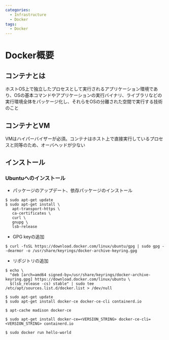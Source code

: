 ```yaml
---
categories:
  - Infrastructure
  - Docker
tags:
  - Docker
---
```


# Docker概要


## コンテナとは

ホストOS上で独立したプロセスとして実行されるアプリケーション環境であり、OSの基本コマンドやアプリケーションの実行バイナリ、ライブラリなどの実行環境全体をパッケージ化し、それらをOSの分離された空間で実行する技術のこと

## コンテナとVM

<!-- TODO: 図作成 -->

VMはハイパーバイザーが必須。コンテナはホスト上で直接実行しているプロセスと同等のため、オーバヘッドが少ない

## インストール


### Ubuntuへのインストール

- パッケージのアップデート、依存パッケージのインストール

```
$ sudo apt-get update
$ sudo apt-get install \
   apt-transport-https \
   ca-certificates \
   curl \
   gnupg \
   lsb-release
```

- GPG keyの追加

```
$ curl -fsSL https://download.docker.com/linux/ubuntu/gpg | sudo gpg --dearmor -o /usr/share/keyrings/docker-archive-keyring.gpg
```

- リポジトリの追加

```
$ echo \
  "deb [arch=amd64 signed-by=/usr/share/keyrings/docker-archive-keyring.gpg] https://download.docker.com/linux/ubuntu \
  $(lsb_release -cs) stable" | sudo tee /etc/apt/sources.list.d/docker.list > /dev/null
```

```
$ sudo apt-get update
$ sudo apt-get install docker-ce docker-ce-cli containerd.io
```

```
$ apt-cache madison docker-ce
```

```
$ sudo apt-get install docker-ce=<VERSION_STRING> docker-ce-cli=<VERSION_STRING> containerd.io
```

```
$ sudo docker run hello-world
```

### 
